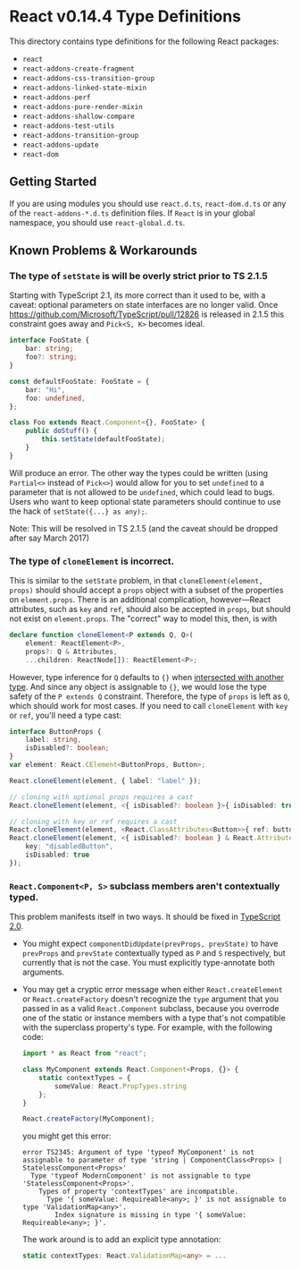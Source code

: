# React v0.14.4 Type Definitions

This directory contains type definitions for the following React packages:
- `react`
- `react-addons-create-fragment`
- `react-addons-css-transition-group`
- `react-addons-linked-state-mixin`
- `react-addons-perf`
- `react-addons-pure-render-mixin`
- `react-addons-shallow-compare`
- `react-addons-test-utils`
- `react-addons-transition-group`
- `react-addons-update`
- `react-dom`

## Getting Started
If you are using modules you should use `react.d.ts`, `react-dom.d.ts` or any of the `react-addons-*.d.ts` definition files. If `React` is in your global namespace, you should use `react-global.d.ts`.

## Known Problems & Workarounds

### **The type of `setState` is will be overly strict prior to TS 2.1.5**
Starting with TypeScript 2.1, its more correct than it used to be, with a caveat: optional parameters on state interfaces are no longer valid. Once https://github.com/Microsoft/TypeScript/pull/12826 is released in 2.1.5 this constraint goes away and `Pick<S, K>` becomes ideal.

```ts
interface FooState {
    bar: string;
    foo?: string;
}

const defaultFooState: FooState = {
    bar: "Hi",
    foo: undefined,
};

class Foo extends React.Component<{}, FooState> {
    public doStuff() {
        this.setState(defaultFooState);
    }
}
```

Will produce an error. The other way the types could be written (using `Partial<>` instead of `Pick<>`) would allow for you to set `undefined` to a parameter that is not allowed
to be `undefined`, which could lead to bugs. Users who want to keep optional state parameters should continue to use the hack of `setState({...} as any);`.

Note: This will be resolved in TS 2.1.5 (and the caveat should be dropped after say March 2017)
  
### **The type of `cloneElement` is incorrect.**
This is similar to the `setState` problem, in that `cloneElement(element, props)` should should accept a `props` object with a subset of the properties on `element.props`. There is an additional complication, however—React attributes, such as `key` and `ref`, should also be accepted in `props`, but should not exist on `element.props`. The "correct" way to model this, then, is with
```ts
declare function cloneElement<P extends Q, Q>(
    element: ReactElement<P>,
    props?: Q & Attributes,
    ...children: ReactNode[]): ReactElement<P>;
```
However, type inference for `Q` defaults to `{}` when [intersected with another type](https://github.com/Microsoft/TypeScript/pull/5738#issuecomment-181904905). And since any object is assignable to `{}`, we would lose the type safety of the `P extends Q` constraint. Therefore, the type of `props` is left as `Q`, which should work for most cases. If you need to call `cloneElement` with `key` or `ref`, you'll need a type cast:
```ts
interface ButtonProps {
    label: string,
    isDisabled?: boolean;
}
var element: React.CElement<ButtonProps, Button>;

React.cloneElement(element, { label: "label" });

// cloning with optional props requires a cast
React.cloneElement(element, <{ isDisabled?: boolean }>{ isDisabled: true });

// cloning with key or ref requires a cast
React.cloneElement(element, <React.ClassAttributes<Button>>{ ref: button => button.reset() });
React.cloneElement(element, <{ isDisabled?: boolean } & React.Attributes>{
    key: "disabledButton",
    isDisabled: true
});
```

### **`React.Component<P, S>` subclass members aren't contextually typed.**
This problem manifests itself in two ways. It should be fixed in [TypeScript 2.0](https://github.com/Microsoft/TypeScript/pull/6118).

  - You might expect `componentDidUpdate(prevProps, prevState)` to have `prevProps` and `prevState` contextually typed as `P` and `S` respectively, but currently that is not the case. You must explicitly type-annotate both arguments.
  
  - You may get a cryptic error message when either `React.createElement` or `React.createFactory` doesn't recognize the `type` argument that you passed in as a valid `React.Component` subclass, because you overrode one of the static or instance members with a type that's not compatible with the superclass property's type. For example, with the following code:
    ```ts
    import * as React from "react";

    class MyComponent extends React.Component<Props, {}> {
        static contextTypes = {
            someValue: React.PropTypes.string
        };
    }

    React.createFactory(MyComponent);
    ```
    you might get this error:
    ```
    error TS2345: Argument of type 'typeof MyComponent' is not assignable to parameter of type 'string | ComponentClass<Props> | StatelessComponent<Props>'
      Type 'typeof ModernComponent' is not assignable to type 'StatelessComponent<Props>'.
        Types of property 'contextTypes' are incompatible.
          Type '{ someValue: Requireable<any>; }' is not assignable to type 'ValidationMap<any>'.
            Index signature is missing in type '{ someValue: Requireable<any>; }'.
    ```
    The work around is to add an explicit type annotation:
    ```ts
    static contextTypes: React.ValidationMap<any> = ...
    ```
